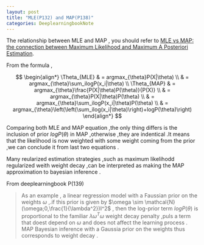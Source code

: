 ```yaml
---
layout: post
title: "MLE(P132) and MAP(P138)"
categories: DeeplearningbookNote
---
```

The relationship between MLE and MAP , you should refer to [MLE vs MAP: the connection between Maximum Likelihood and Maximum A Posteriori Estimation](https://wiseodd.github.io/techblog/2017/01/01/mle-vs-map/).

From the formula ,   

$$
\begin{align*}
\Theta_{MLE} & = argmax_{\theta}P(X|\theta) \\
& = argmax_{\theta}\sum_ilogP(x_i|\theta) \\
\Theta_{MAP} & = argmax_{\theta}\frac{P(X|\theta)P(\theta)}{P(X)} \\
& = argmax_{\theta}P(X|\theta)P(\theta) \\ 
& = argmax_{\theta}\sum_ilogP(x_i|\theta)P(\theta) \\
& = argmax_{\theta}\left(\left(\sum_ilog(x_i|\theta)\right)+logP(\theta)\right)
\end{align*}
$$

Comparing both MLE and MAP equation ,the only thing differs is the inclusion of prior $logP(\theta)$ in MAP ,otherwise ,they are indentical .It means that the likelihood is now weighted with some weight coming from the prior ,we can conclude it from last two equations .

Many reularized estimation strategies ,such as maximum likelihodd regularized weith weight decay ,can be interpreted as making the MAP approximation to bayesian inference .  

From deeplearningbook P(139)
>As an example , a linear regression model with a Faussian prior on the weights $\omega$ ,.if this prior is given by $\omega \sim \mathcal{N}(\omega;0,\frac{1}{\lambda^2})I^2$ , then the log-prior term $logP(\theta)$ is proportional to the familiar $\lambda\omega^T\omega$ weight decay penalty ,puls a term that doest depend on $\omega$ and does not affect the learning process . MAP Bayesian inference with a Gaussia prior on the weights thus corresponds to weight decay .



